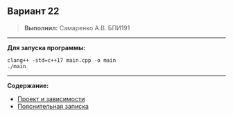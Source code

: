 ## **Вариант 22**
> **Выполнил:** Самаренко А.В. БПИ191
***
**Для запуска программы:**
```
clang++ -std=c++17 main.cpp -o main
./main
```
***
**Содержание:**
* [Проект и зависимости](./code/)
* [Пояснительная записка](./docs/)
